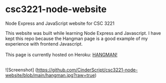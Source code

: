 # csc3221-node-website
Node Express and JavaScript website for CSC 3221

This website was built while learning Node Express and Javascript. I have kept this repo because the Hangman page is a good example of my experience with frontend Javascript.
<br /> <br />
This page is currently hosted on Heroku: [HANGMAN!](https://www.google.com/url?q=http://pacific-hollows-77413.herokuapp.com/Hangman/hangman.html&sa=D&source=docs&ust=1635816271032000&usg=AOvVaw1DLAkGFxzypNzQrwRa3qhl)
<br /> <br />

![Screenshot] (https://github.com/CinderScript/csc3221-node-website/blob/main/hangman.jpg?raw=true)
